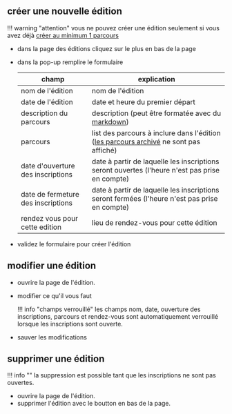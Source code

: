 ## créer une nouvelle édition
!!! warning "attention"
    vous ne pouvez créer une édition seulement si vous avez déjà [créer au minimum 1 parcours](../parcours.md#creer-un-nouveau-parcours)
- dans la page des éditions cliquez sur le plus en bas de la page
- dans la pop-up remplire le formulaire

    champ                   |   explication
    ------------------------|----------------
    nom de l'édition        | nom de l'édition
    date de l'édition       | date et heure du premier départ
    description du parcours | description (peut être formatée avec du [markdown](../index.md#description-en-markdown))
    parcours                | list des parcours à inclure dans l'édition ([les parcours archivé](../parcours.md#dés-archiver-un-parcours) ne sont pas affiché)
    date d'ouverture des inscriptions| date à partir de laquelle les inscriptions seront ouvertes (l'heure n'est pas prise en compte)
    date de fermeture des inscriptions| date à partir de laquelle les inscriptions seront fermées (l'heure n'est pas prise en compte)
    rendez vous pour cette edition| lieu de rendez-vous pour cette édition

- validez le formulaire pour créer l'édition

## modifier une édition
- ouvrire la page de l'édition.
- modifier ce qu'il vous faut 

    !!! info "champs verrouillé"
        les champs nom, date,  ouverture des inscriptions, parcours et rendez-vous sont automatiquement verrouillé lorsque les inscriptions sont ouverte.

- sauver les modifications

## supprimer une édition
!!! info ""
    la suppression est possible tant que les inscriptions ne sont pas ouvertes.
- ouvrire la page de l'édition.
- supprimer l'édition avec le boutton en bas de la page.